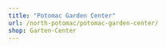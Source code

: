 ```yaml
---
title: "Potomac Garden Center"
url: /north-potomac/potomac-garden-center/
shop: Garten-Center
---
```


